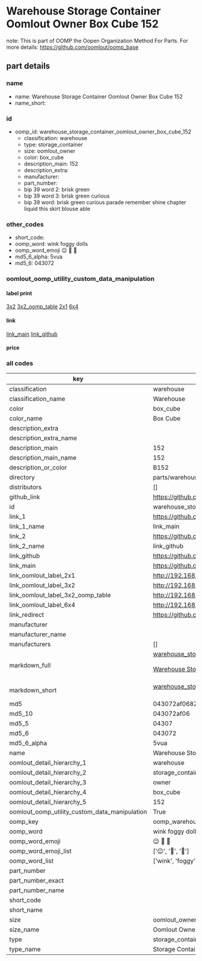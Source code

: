 # Warehouse Storage Container Oomlout Owner Box Cube 152  

note: This is part of OOMP the Oopen Organization Method For Parts. For more details: https://github.com/oomlout/oomp_base

##  part details
  







### name
* name: Warehouse Storage Container Oomlout Owner Box Cube 152
* name_short: 
### id
* oomp_id: warehouse_storage_container_oomlout_owner_box_cube_152
  * classification: warehouse
  * type: storage_container
  * size: oomlout_owner
  * color: box_cube
  * description_main: 152
  * description_extra: 
  * manufacturer: 
  * part_number: 
  * bip 39 word 2: brisk green
  * bip 39 word 3: brisk green curious
  * bip 39 word: brisk green curious parade remember shine chapter liquid this skirt blouse able

### other_codes
* short_code: 
* oomp_word: wink foggy dolls
* oomp_word_emoji :wink: :foggy: :dolls:
* md5_6_alpha: 5vua
* md5_6: 043072






### oomlout_oomp_utility_custom_data_manipulation
#### label print
[3x2](http://192.168.1.245:1112/?label=oomp%205vua)
[3x2_oomp_table](http://192.168.1.108:1112/?label=oomp%205vua)
[2x1](http://192.168.1.242:1112/?label=oomp%205vua)
[6x4](http://192.168.1.55:1112/?label=oomp%205vua)    

#### link

[link_main](https://github.com/oomlout/oomlout_oomp_version_1_messy/tree/main/parts/warehouse_storage_container_oomlout_owner_box_cube_152) [link_github](https://github.com/oomlout/oomlout_oomp_version_1_messy/tree/main/parts/warehouse_storage_container_oomlout_owner_box_cube_152)                             

#### price







### all codes 
| key | value |  
| --- | --- |  
| classification | warehouse |  
| classification_name | Warehouse |  
| color | box_cube |  
| color_name | Box Cube |  
| description_extra |  |  
| description_extra_name |  |  
| description_main | 152 |  
| description_main_name | 152 |  
| description_or_color | B152 |  
| directory | parts/warehouse_storage_container_oomlout_owner_box_cube_152 |  
| distributors | [] |  
| github_link | https://github.com/oomlout/oomlout_oomp_part_src/tree/main/parts/warehouse_storage_container_oomlout_owner_box_cube_152 |  
| id | warehouse_storage_container_oomlout_owner_box_cube_152 |  
| link_1 | https://github.com/oomlout/oomlout_oomp_version_1_messy/tree/main/parts/warehouse_storage_container_oomlout_owner_box_cube_152 |  
| link_1_name | link_main |  
| link_2 | https://github.com/oomlout/oomlout_oomp_version_1_messy/tree/main/parts/warehouse_storage_container_oomlout_owner_box_cube_152 |  
| link_2_name | link_github |  
| link_github | https://github.com/oomlout/oomlout_oomp_version_1_messy/tree/main/parts/warehouse_storage_container_oomlout_owner_box_cube_152 |  
| link_main | https://github.com/oomlout/oomlout_oomp_version_1_messy/tree/main/parts/warehouse_storage_container_oomlout_owner_box_cube_152 |  
| link_oomlout_label_2x1 | http://192.168.1.242:1112/?label=oomp%205vua |  
| link_oomlout_label_3x2 | http://192.168.1.245:1112/?label=oomp%205vua |  
| link_oomlout_label_3x2_oomp_table | http://192.168.1.108:1112/?label=oomp%205vua |  
| link_oomlout_label_6x4 | http://192.168.1.55:1112/?label=oomp%205vua |  
| link_redirect | https://github.com/oomlout/oomlout_oomp_version_1_messy/tree/main/parts/warehouse_storage_container_oomlout_owner_box_cube_152 |  
| manufacturer |  |  
| manufacturer_name |  |  
| manufacturers | [] |  
| markdown_full | [warehouse_storage_container_oomlout_owner_box_cube_152](none)<br>[](none)<br>[Warehouse Storage Container Oomlout Owner Box Cube 152](none)<br><br> |  
| markdown_short | [warehouse_storage_container_oomlout_owner_box_cube_152](none)<br><br> |  
| md5 | 043072af068244cf17dada006bd990e2 |  
| md5_10 | 043072af06 |  
| md5_5 | 04307 |  
| md5_6 | 043072 |  
| md5_6_alpha | 5vua |  
| name | Warehouse Storage Container Oomlout Owner Box Cube 152 |  
| oomlout_detail_hierarchy_1 | warehouse |  
| oomlout_detail_hierarchy_2 | storage_container |  
| oomlout_detail_hierarchy_3 | owner |  
| oomlout_detail_hierarchy_4 | box_cube |  
| oomlout_detail_hierarchy_5 | 152 |  
| oomlout_oomp_utility_custom_data_manipulation | True |  
| oomp_key | oomp_warehouse_storage_container_oomlout_owner_box_cube_152 |  
| oomp_word | wink foggy dolls |  
| oomp_word_emoji | :wink: :foggy: :dolls: |  
| oomp_word_emoji_list | [':wink:', ':foggy:', ':dolls:'] |  
| oomp_word_list | ['wink', 'foggy', 'dolls'] |  
| part_number |  |  
| part_number_exact |  |  
| part_number_name |  |  
| short_code |  |  
| short_name |  |  
| size | oomlout_owner |  
| size_name | Oomlout Owner |  
| type | storage_container |  
| type_name | Storage Container |  
